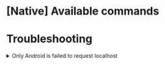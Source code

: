 # [Native] Available commands

# Troubleshooting

<details>
<summary>Only Android is failed to request localhost</summary>
<p>

Use ADB reverse to bind an emulator port to a port on your computer.

```shell
   adb reverse tcp:3000 tcp:3000
```

</p>
</details>
